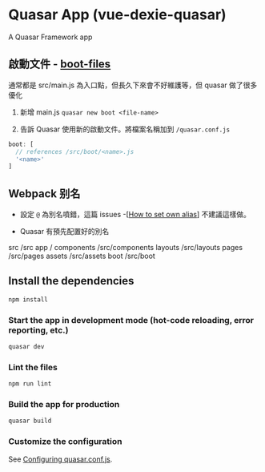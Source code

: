 # Quasar App (vue-dexie-quasar)

A Quasar Framework app

## 啟動文件 - [boot-files](https://quasar.dev/quasar-cli/boot-files#Introduction)

通常都是 src/main.js 為入口點，但長久下來會不好維護等，但 quasar 做了很多優化

1. 新增 main.js `quasar new boot <file-name>`

2. 告訴 Quasar 使用新的啟動文件。將檔案名稱加到 `/quasar.conf.js`

```js
boot: [
  // references /src/boot/<name>.js
  '<name>'
]
```

## Webpack 别名

- 設定 `@` 為別名噴錯，這篇 issues -[[How to set own alias](https://github.com/quasarframework/quasar/issues/3306)] 不建議這樣做。

- Quasar 有預先配置好的別名

src /src
app /
components /src/components
layouts /src/layouts
pages /src/pages
assets /src/assets
boot /src/boot

## Install the dependencies

```bash
npm install
```

### Start the app in development mode (hot-code reloading, error reporting, etc.)

```bash
quasar dev
```

### Lint the files

```bash
npm run lint
```

### Build the app for production

```bash
quasar build
```

### Customize the configuration

See [Configuring quasar.conf.js](https://quasar.dev/quasar-cli/quasar-conf-js).

